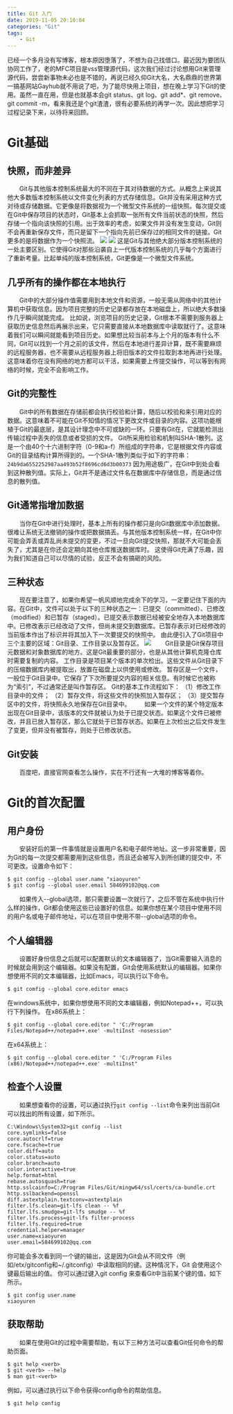 ```yaml
---
title: Git 入门
date: 2019-11-05 20:10:04
categories: "Git"
tags:
	- Git
---
```

已经一个多月没有写博客，根本原因堕落了，不想为自己找借口。最近因为要团队协同工作了，老的MFC项目是vss管理源代码，这次我们经过讨论想用Git来管理源代码，尝尝新事物未必也是不错的，再说已经久仰Git大名，大名鼎鼎的世界第一搞基网站Gayhub就不用说了吧，为了能尽快用上项目，想在晚上学习下Git的使用。虽然一直在用，但是也就基本会git status、git log、git add*、git remove、git commit -m，看来我还是个git渣渣，很有必要系统的再学一次。因此想把学习过程记录下来，以待将来回顾。
<!--more-->
# Git基础
## 快照，而非差异
&emsp;&emsp;Git与其他版本控制系统最大的不同在于其对待数据的方式。从概念上来说其他大多数版本控制系统以文件变化列表的方式存储信息。Git并没有采用这种方式对待或存储数据。它更像是将数据视为一个微型文件系统的一组快照。每次提交或在Git中保存项目的状态时，Git基本上会抓取一张所有文件当前状态的快照，然后存储一个指向该快照的引用。出于效率的考虑，如果文件并没有发生变动，Git则不会再重新保存文件，而只是留下一个指向先前已保存过的相同文件的链接。Git更多的是将数据作为一个快照流。
<img src="../image/git/started/deltas.gif">
<img src="../image/git/started/snapshots.gif">
这是Git与其他绝大部分版本控制系统的一处主要区别。它使得Git对那些沿袭自上一代版本控制系统的几乎每个方面进行了重新考量。比起单纯的版本控制系统，Git更像是一个微型文件系统。
## 几乎所有的操作都在本地执行
&emsp;&emsp;Git中的大部分操作值需要用到本地文件和资源，一般无需从网络中的其他计算机中获取信息。因为项目完整的历史记录都存放在本地磁盘上，所以绝大多数操作几乎瞬间就能完成。
比如说，浏览项目的历史记录，Git根本不需要到服务器上获取历史信息然后再展示出来，它只需要直接从本地数据库中读取就行了。这意味着我们可以瞬间就能看到项目历史。如果想比较当前本与上个月的版本有什么不同，Git可以找到一个月之前的该文件，然后在本地进行差异计算，既不需要麻烦的远程服务器，也不需要从远程服务器上将旧版本的文件拉取到本地再进行处理。这意味着你在没有网络的地方都可以干活，如果需要上传提交操作，可以等到有网络的时候，完全不会影响工作。
## Git的完整性
&emsp;&emsp;Git中的所有数据在存储前都会执行校验和计算，随后以校验和来引用对应的数据。这意味着不可能在Git不知情的情况下更改文件或目录的内容。这项功能根植于Git的最底层，是其设计理念中不可或缺的一环。只要有Git在，它就能检测出传输过程中丢失的信息或者受损的文件。
Git所采用检验和机制叫SHA-1散列。这是一个由40个十六进制字符（0-9和a-f）所组成的字符串，它是根据文件内容或Git的目录结构计算所得到的。一个SHA-1散列类似于如下的字符串：
  `24b9da6552252987aa493b52f8696cd6d3b00373`
因为用途极广，在Git中到处会看到这种散列值。实际上，Git并不是通过文件名在数据库中存储信息，而是通过信息的散列值。
## Git通常指增加数据
&emsp;&emsp;当你在Git中进行处理时，基本上所有的操作都只是向Git数据库中添加数据。很难让系统无法撤销的操作或把数据搞丢。与其他版本控制系统一样，在Git中你可能会弄丢或弄乱尚未提交的变更，不过一旦向Git提交快照，那就不大可能会丢失了，尤其是在你还会定期向其他仓库推送数据库时。
这使得Git充满了乐趣，因为我们知道自己可以尽情的试验，反正不会有搞砸的风险。
## 三种状态
&emsp;&emsp;现在要注意了，如果你希望一帆风顺地完成余下的学习，一定要记住下面的内容。在Git中，文件可以处于以下的三种状态之一：已提交（committed）、已修改（modified）和已暂存（staged）。已提交表示数据已经被安全地存入本地数据库中。已修改表示已经改动了文件，但尚未提交到数据库。已暂存表示对已经修改的当前版本作出了标识并将其加入下一次要提交的快照中。 
由此便引入了Git项目中三个主要的区域：Git目录、工作目录以及暂存区。
<img src="../image/git/started/areas.gif">
&emsp;&emsp;Git目录是Git保存项目元数据和对象数据库的地方。这是Git最重要的部分，也是从其他计算机克隆仓库时需要复制的内容。
工作目录是项目某个版本的单次检出。这些文件从Git目录下的压缩数据库内被提取出，放置在磁盘上以供使用或修改。
暂存区是一个文件，一般位于Git目录中。它保存了下次所要提交内容的相关信息。有时候它也被称为“索引”，不过通常还是叫作暂存区。
Git的基本工作流程如下：
  （1）修改工作目录中的文件；
  （2）暂存文件，将这些文件的快照加入暂存区；
  （3）提交暂存区中的文件，将快照永久地保存在Git目录中。
&emsp;&emsp;如果一个文件的某个特定版本出现在Git目录中，该版本的文件就被认为处于已提交状态。如果这个文件已被修改，并且已放入暂存区，那么它就处于已暂存状态。如果在上次检出之后文件发生了变更，但并没有被暂存，则处于已修改状态。
## Git安装
&emsp;&emsp;百度吧，直接官网查看怎么操作，实在不行还有一大堆的博客等着你。
# Git的首次配置
## 用户身份
&emsp;&emsp;安装好后的第一件事情就是设置用户名和电子邮件地址。这一步非常重要，因为Git的每一次提交都需要用到这些信息，而且还会被写入到所创建的提交中，不可更改。设置命令如下：
```
$ git config --global user.name "xiaoyuren"
$ git config --global user.email 584699102@qq.com
```
&emsp;&emsp;如果传入--global选项，那只需要设置一次就行了，之后不管在系统中执行什么样的操作，Git都会使用这些已设置好的信息。如果你想在某个项目中使用不同的用户名或电子邮件地址，可以在项目中使用不带--global选项的命令。
## 个人编辑器
&emsp;&emsp;设置好身份信息之后就可以配置默认的文本编辑器了，当Git需要输入消息的时候就会用到这个编辑器。如果没有配置，Git会使用系统默认的编辑器。如果你想使用不同的文本编辑器，比如Emacs，可以执行以下命令。
```
$ git comfig --global core.editor emacs
```
在windows系统中，如果你想使用不同的文本编辑器，例如Notepad++，可以执行下列操作。
在x86系统上：
```
$ git config --global core.editor " 'C:/Program Files/Notepad++/notepad++.exe' -multiInst -nosession"
```
在x64系统上：
```
$ git config --global core.editor " 'C:/Program Files (x86)/Notepad++/notepad++.exe' -multiInst"
```
## 检查个人设置
&emsp;&emsp;如果想查看你的设置，可以通过执行`git config --list`命令来列出当前Git可以找出的所有设置，如下所示。
```
C:\Windows\System32>git config --list
core.symlinks=false
core.autocrlf=true
core.fscache=true
color.diff=auto
color.status=auto
color.branch=auto
color.interactive=true
help.format=html
rebase.autosquash=true
http.sslcainfo=C:/Program Files/Git/mingw64/ssl/certs/ca-bundle.crt
http.sslbackend=openssl
diff.astextplain.textconv=astextplain
filter.lfs.clean=git-lfs clean -- %f
filter.lfs.smudge=git-lfs smudge -- %f
filter.lfs.process=git-lfs filter-process
filter.lfs.required=true
credential.helper=manager
user.name=xiaoyuren
user.email=584699102@qq.com
```
你可能会多次看到同一个键的输出，这是因为Git会从不同文件（例如/etx/gitconfig和~/.gitconfig）中读取相同的键。这种情况下，Git
会使用这个键最后输出的值。
你可以通过键入git config <key>来查看Git中当前某个键的值，如下所示。
```
$ git config user.name
xiaoyuren
```
## 获取帮助
&emsp;&emsp;如果在使用Git的过程中需要帮助，有以下三种方法可以查看Git任何命令的帮助页面。
```
$ git help <verb>
$ git <verb> --help
$ man git-<verb>
```
例如，可以通过执行以下命令获得config命令的帮助信息。
```
$ git help config
```
	
	